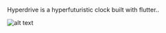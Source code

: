 Hyperdrive is a hyperfuturistic clock built with flutter..

![alt text](https://github.com/atisamhaq123/Hyper-Futuristic-flutter-clock/blob/main/app.gif)

